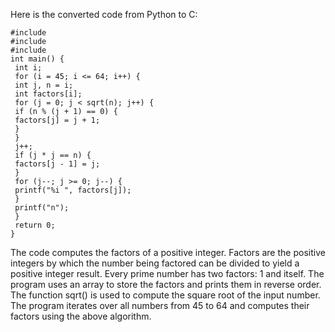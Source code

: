 Here is the converted code from Python to C:
```
#include 
#include 
#include 
int main() {
 int i;
 for (i = 45; i <= 64; i++) {
 int j, n = i;
 int factors[i];
 for (j = 0; j < sqrt(n); j++) {
 if (n % (j + 1) == 0) {
 factors[j] = j + 1;
 }
 }
 j++;
 if (j * j == n) {
 factors[j - 1] = j;
 }
 for (j--; j >= 0; j--) {
 printf("%i ", factors[j]);
 }
 printf("n");
 }
 return 0;
}
```
The code computes the factors of a positive integer. Factors are the positive integers by which the number being factored can be divided to yield a positive integer result. Every prime number has two factors: 1 and itself. The program uses an array to store the factors and prints them in reverse order. The function sqrt() is used to compute the square root of the input number. The program iterates over all numbers from 45 to 64 and computes their factors using the above algorithm.

